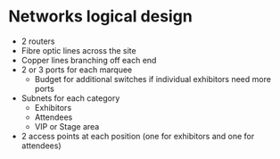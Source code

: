 # Networks logical design

- 2 routers
- Fibre optic lines across the site
- Copper lines branching off each end
- 2 or 3 ports for each marquee
  - Budget for additional switches if individual exhibitors need more ports
- Subnets for each category
  - Exhibitors
  - Attendees
  - VIP or Stage area
- 2 access points at each position (one for exhibitors and one for attendees)